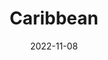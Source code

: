 ---
post_id:    2022-11-CAR
title:      Caribbean
date:       2022-11-08
date_start: 2022-11-01
date_end:   2022-11-08
images:
  - ext:    2022-11-GD_00.jpg
    width:  3000
    height: 2253
    meta:   La Sagesse, Grenada
  - ext:    2022-11-GD_02.jpg
    width:  3000
    height: 2253
    meta:   La Sagesse, Grenada
  - ext:    2022-11-GD_01.jpg
    width:  2400
    height: 3000
    meta:   La Sagesse Boutique Hotel, Grenada
tags:
  - Caribbean
---